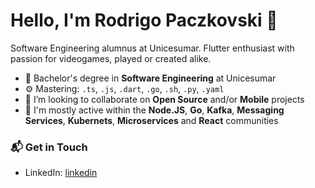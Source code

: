 # Hello, I'm Rodrigo Paczkovski 👋

Software Engineering alumnus at Unicesumar. Flutter enthusiast with passion for videogames, played or created alike.

- 🔭 Bachelor's degree in **Software Engineering** at Unicesumar
- ⚙️ Mastering: `.ts`, `.js`, `.dart`, `.go`, `.sh`, `.py`, `.yaml`
- 👯 I’m looking to collaborate on **Open Source** and/or **Mobile** projects
- 💬 I'm mostly active within the **Node.JS**, **Go**, **Kafka**, **Messaging Services**, **Kubernets**, **Microservices** and **React** communities

### 📬 Get in Touch
- LinkedIn: [linkedin](https://linkedin.com/in/rodrigo-paczkovski)
